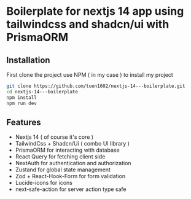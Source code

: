 # Boilerplate for nextjs 14 app using tailwindcss and shadcn/ui with PrismaORM

## Installation
First clone the project
use NPM ( in my case ) to install my project
```bash
git clone https://github.com/tuon1602/nextjs-14---boilerplate.git
cd nextjs-14---boilerplate
npm install
npm run dev
```
## Features
- Nextjs 14 ( of course it's core )
- TailwindCss + Shadcn/Ui ( combo UI library )
- PrismaORM for interacting with database
- React Query for fetching client side
- NextAuth for authentication and authorization
- Zustand for global state management
- Zod + React-Hook-Form for form validation
- Lucide-icons for icons
- next-safe-action for server action type safe
